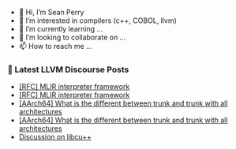 - 👋 Hi, I’m Sean Perry
- 👀 I’m interested in compilers (c++, COBOL, llvm)
- 🌱 I’m currently learning ...
- 💞️ I’m looking to collaborate on ...
- 📫 How to reach me ...

<!---
s66perry/s66perry is a ✨ special ✨ repository because its `README.md` (this file) appears on your GitHub profile.
You can click the Preview link to take a look at your changes.
--->
### 📕 Latest LLVM Discourse Posts

<!-- DISCOURSE-LLVM:START -->
- [[RFC] MLIR interpreter framework](https://discourse.llvm.org/t/rfc-mlir-interpreter-framework/63567?page=3#post_44)
- [[RFC] MLIR interpreter framework](https://discourse.llvm.org/t/rfc-mlir-interpreter-framework/63567?page=3#post_43)
- [[AArch64] What is the different between trunk and trunk with all architectures](https://discourse.llvm.org/t/aarch64-what-is-the-different-between-trunk-and-trunk-with-all-architectures/63694#post_2)
- [[AArch64] What is the different between trunk and trunk with all architectures](https://discourse.llvm.org/t/aarch64-what-is-the-different-between-trunk-and-trunk-with-all-architectures/63694#post_1)
- [Discussion on libcu++](https://discourse.llvm.org/t/discussion-on-libcu/63693#post_1)
<!-- DISCOURSE-LLVM:END -->
